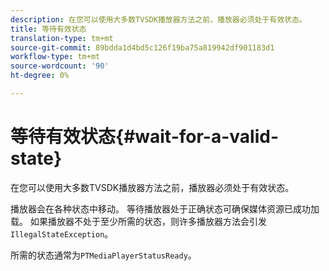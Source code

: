 ```yaml
---
description: 在您可以使用大多数TVSDK播放器方法之前，播放器必须处于有效状态。
title: 等待有效状态
translation-type: tm+mt
source-git-commit: 89bdda1d4bd5c126f19ba75a819942df901183d1
workflow-type: tm+mt
source-wordcount: '90'
ht-degree: 0%

---
```



# 等待有效状态{#wait-for-a-valid-state}

在您可以使用大多数TVSDK播放器方法之前，播放器必须处于有效状态。

播放器会在各种状态中移动。 等待播放器处于正确状态可确保媒体资源已成功加载。 如果播放器不处于至少所需的状态，则许多播放器方法会引发`IllegalStateException`。

所需的状态通常为`PTMediaPlayerStatusReady`。